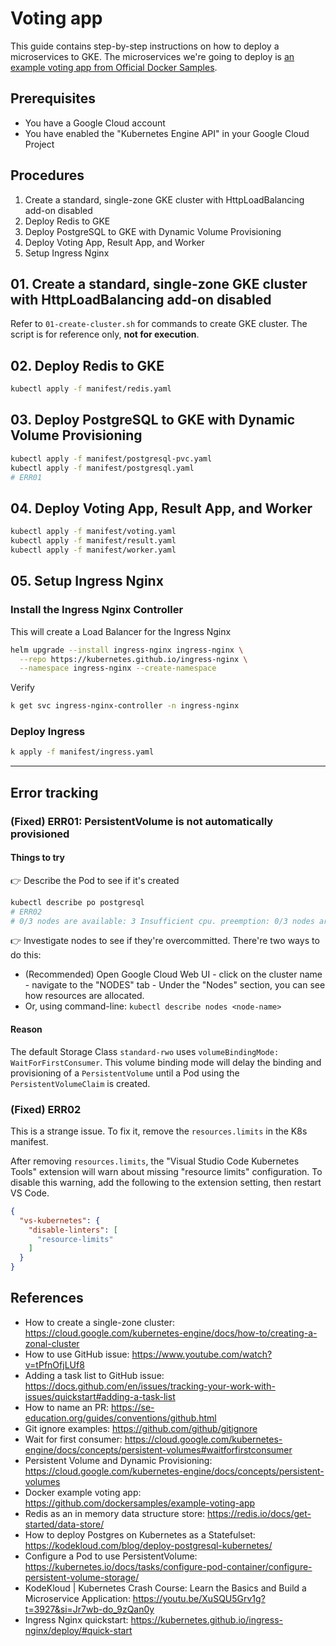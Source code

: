 # Voting app

This guide contains step-by-step instructions on how to deploy a microservices to GKE. The microservices we're going to deploy is [an example voting app from Official Docker Samples](https://github.com/dockersamples/example-voting-app).

## Prerequisites

- You have a Google Cloud account
- You have enabled the "Kubernetes Engine API" in your Google Cloud Project

## Procedures

1. Create a standard, single-zone GKE cluster with HttpLoadBalancing add-on disabled
2. Deploy Redis to GKE
3. Deploy PostgreSQL to GKE with Dynamic Volume Provisioning
4. Deploy Voting App, Result App, and Worker
5. Setup Ingress Nginx

## 01. Create a standard, single-zone GKE cluster with HttpLoadBalancing add-on disabled

Refer to `01-create-cluster.sh` for commands to create GKE cluster. The script is for reference only, **not for execution**.

## 02. Deploy Redis to GKE

```bash
kubectl apply -f manifest/redis.yaml
```

## 03. Deploy PostgreSQL to GKE with Dynamic Volume Provisioning

```bash
kubectl apply -f manifest/postgresql-pvc.yaml
kubectl apply -f manifest/postgresql.yaml
# ERR01
```

## 04. Deploy Voting App, Result App, and Worker

```bash
kubectl apply -f manifest/voting.yaml
kubectl apply -f manifest/result.yaml
kubectl apply -f manifest/worker.yaml
```

## 05. Setup Ingress Nginx

### Install the Ingress Nginx Controller

This will create a Load Balancer for the Ingress Nginx

```bash
helm upgrade --install ingress-nginx ingress-nginx \
  --repo https://kubernetes.github.io/ingress-nginx \
  --namespace ingress-nginx --create-namespace
```

Verify

```bash
k get svc ingress-nginx-controller -n ingress-nginx
```

### Deploy Ingress

```bash
k apply -f manifest/ingress.yaml
```

---

## Error tracking

### (Fixed) ERR01: PersistentVolume is not automatically provisioned

#### Things to try

👉 Describe the Pod to see if it's created

```bash
kubectl describe po postgresql
# ERR02
# 0/3 nodes are available: 3 Insufficient cpu. preemption: 0/3 nodes are available: 3 No preemption victims found for incoming pod..
```

👉 Investigate nodes to see if they're overcommitted. There're two ways to do this:

- (Recommended) Open Google Cloud Web UI - click on the cluster name - navigate to the "NODES" tab - Under the "Nodes" section, you can see how resources are allocated.
- Or, using command-line: `kubectl describe nodes <node-name>`

#### Reason

The default Storage Class `standard-rwo` uses `volumeBindingMode: WaitForFirstConsumer`. This volume binding mode will delay the binding and provisioning of a `PersistentVolume` until a Pod using the `PersistentVolumeClaim` is created.

### (Fixed) ERR02

This is a strange issue. To fix it, remove the `resources.limits` in the K8s manifest.

After removing `resources.limits`, the "Visual Studio Code Kubernetes Tools" extension will warn about missing "resource limits" configuration. To disable this warning, add the following to the extension setting, then restart VS Code.

```json
{
  "vs-kubernetes": {
    "disable-linters": [
      "resource-limits"
    ]
  }
}
```

## References

- How to create a single-zone cluster: https://cloud.google.com/kubernetes-engine/docs/how-to/creating-a-zonal-cluster
- How to use GitHub issue: https://www.youtube.com/watch?v=tPfnOfjLUf8
- Adding a task list to GitHub issue: https://docs.github.com/en/issues/tracking-your-work-with-issues/quickstart#adding-a-task-list
- How to name an PR: https://se-education.org/guides/conventions/github.html
- Git ignore examples: https://github.com/github/gitignore
- Wait for first consumer: https://cloud.google.com/kubernetes-engine/docs/concepts/persistent-volumes#waitforfirstconsumer
- Persistent Volume and Dynamic Provisioning: https://cloud.google.com/kubernetes-engine/docs/concepts/persistent-volumes
- Docker example voting app: https://github.com/dockersamples/example-voting-app
- Redis as an in memory data structure store: https://redis.io/docs/get-started/data-store/
- How to deploy Postgres on Kubernetes as a Statefulset: https://kodekloud.com/blog/deploy-postgresql-kubernetes/
- Configure a Pod to use PersistentVolume: https://kubernetes.io/docs/tasks/configure-pod-container/configure-persistent-volume-storage/
- KodeKloud | Kubernetes Crash Course: Learn the Basics and Build a Microservice Application: https://youtu.be/XuSQU5Grv1g?t=3927&si=Jr7wb-do_9zQan0y
- Ingress Nginx quickstart: https://kubernetes.github.io/ingress-nginx/deploy/#quick-start